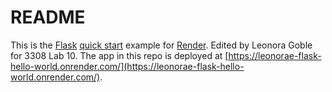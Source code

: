 # README

This is the [Flask](http://flask.pocoo.org/) [quick start](http://flask.pocoo.org/docs/1.0/quickstart/#a-minimal-application) example for [Render](https://render.com).
Edited by Leonora Goble for 3308 Lab 10.
The app in this repo is deployed at [https://leonorae-flask-hello-world.onrender.com/](https://leonorae-flask-hello-world.onrender.com/).
